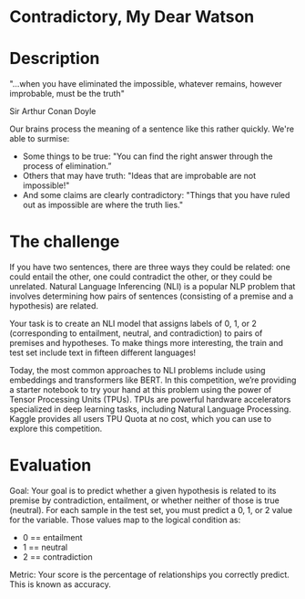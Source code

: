 # Contradictory, My Dear Watson

# Description
"…when you have eliminated the impossible, whatever remains, however improbable, must be the truth"

Sir Arthur Conan Doyle

Our brains process the meaning of a sentence like this rather quickly. We're able to surmise:
- Some things to be true: "You can find the right answer through the process of elimination.”
- Others that may have truth: "Ideas that are improbable are not impossible!"
- And some claims are clearly contradictory: "Things that you have ruled out as impossible are where the truth lies."

# The challenge
If you have two sentences, there are three ways they could be related: one could entail the other, one could contradict the other, or they could be unrelated. Natural Language Inferencing (NLI) is a popular NLP problem that involves determining how pairs of sentences (consisting of a premise and a hypothesis) are related.

Your task is to create an NLI model that assigns labels of 0, 1, or 2 (corresponding to entailment, neutral, and contradiction) to pairs of premises and hypotheses. To make things more interesting, the train and test set include text in fifteen different languages!

Today, the most common approaches to NLI problems include using embeddings and transformers like BERT. In this competition, we’re providing a starter notebook to try your hand at this problem using the power of Tensor Processing Units (TPUs). TPUs are powerful hardware accelerators specialized in deep learning tasks, including Natural Language Processing. Kaggle provides all users TPU Quota at no cost, which you can use to explore this competition.

# Evaluation
Goal:
Your goal is to predict whether a given hypothesis is related to its premise by contradiction, entailment, or whether neither of those is true (neutral). For each sample in the test set, you must predict a 0, 1, or 2 value for the variable. Those values map to the logical condition as:
- 0 == entailment
- 1 == neutral
- 2 == contradiction

Metric:
Your score is the percentage of relationships you correctly predict. This is known as accuracy.
